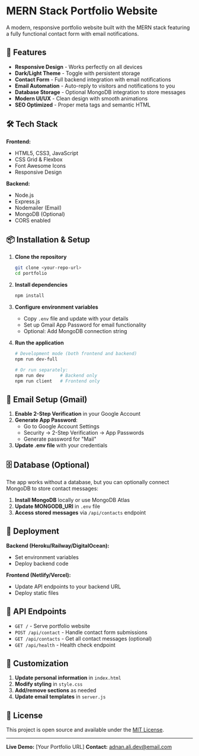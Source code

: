 # MERN Stack Portfolio Website

A modern, responsive portfolio website built with the MERN stack featuring a fully functional contact form with email notifications.

## 🚀 Features

- **Responsive Design** - Works perfectly on all devices
- **Dark/Light Theme** - Toggle with persistent storage
- **Contact Form** - Full backend integration with email notifications
- **Email Automation** - Auto-reply to visitors and notifications to you
- **Database Storage** - Optional MongoDB integration to store messages
- **Modern UI/UX** - Clean design with smooth animations
- **SEO Optimized** - Proper meta tags and semantic HTML

## 🛠 Tech Stack

**Frontend:**
- HTML5, CSS3, JavaScript
- CSS Grid & Flexbox
- Font Awesome Icons
- Responsive Design

**Backend:**
- Node.js
- Express.js
- Nodemailer (Email)
- MongoDB (Optional)
- CORS enabled

## 📦 Installation & Setup

1. **Clone the repository**
   ```bash
   git clone <your-repo-url>
   cd portfolio
   ```

2. **Install dependencies**
   ```bash
   npm install
   ```

3. **Configure environment variables**
   - Copy `.env` file and update with your details
   - Set up Gmail App Password for email functionality
   - Optional: Add MongoDB connection string

4. **Run the application**
   ```bash
   # Development mode (both frontend and backend)
   npm run dev-full
   
   # Or run separately:
   npm run dev      # Backend only
   npm run client   # Frontend only
   ```

## 📧 Email Setup (Gmail)

1. **Enable 2-Step Verification** in your Google Account
2. **Generate App Password**:
   - Go to Google Account Settings
   - Security → 2-Step Verification → App Passwords
   - Generate password for "Mail"
3. **Update .env file** with your credentials

## 🗄 Database (Optional)

The app works without a database, but you can optionally connect MongoDB to store contact messages:

1. **Install MongoDB** locally or use MongoDB Atlas
2. **Update MONGODB_URI** in `.env` file
3. **Access stored messages** via `/api/contacts` endpoint

## 🚀 Deployment

**Backend (Heroku/Railway/DigitalOcean):**
- Set environment variables
- Deploy backend code

**Frontend (Netlify/Vercel):**
- Update API endpoints to your backend URL
- Deploy static files

## 📱 API Endpoints

- `GET /` - Serve portfolio website
- `POST /api/contact` - Handle contact form submissions
- `GET /api/contacts` - Get all contact messages (optional)
- `GET /api/health` - Health check endpoint

## 🎨 Customization

1. **Update personal information** in `index.html`
2. **Modify styling** in `style.css`
3. **Add/remove sections** as needed
4. **Update email templates** in `server.js`

## 📄 License

This project is open source and available under the [MIT License](LICENSE).

---

**Live Demo:** [Your Portfolio URL]
**Contact:** adnan.ali.dev@email.com
